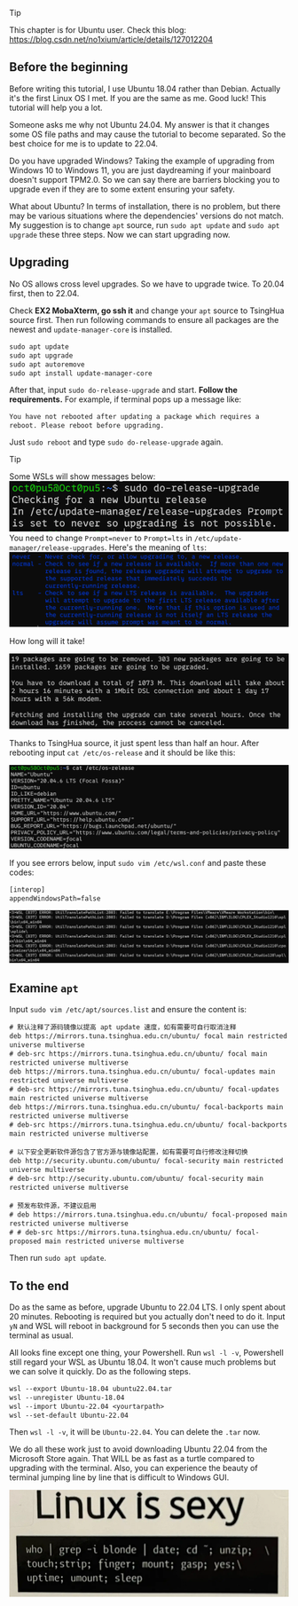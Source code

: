>[!TIP]
>This chapter is for Ubuntu user. Check this blog: https://blog.csdn.net/no1xium/article/details/127012204

## Before the beginning
Before writing this tutorial, I use Ubuntu 18.04 rather than Debian. Actually it's the first Linux OS I met. If you are the same as me. Good luck! This tutorial will help you a lot.

Someone asks me why not Ubuntu 24.04. My answer is that it changes some OS file paths and may cause the tutorial to become separated. So the best choice for me is to update to 22.04.

Do you have upgraded Windows? Taking the example of upgrading from Windows 10 to Windows 11, you are just daydreaming if your mainboard doesn't support TPM2.0. So we can say there are barriers blocking you to upgrade even if they are to some extent ensuring your safety.

What about Ubuntu? In terms of installation, there is no problem, but there may be various situations where the dependencies' versions do not match. My suggestion is to change `apt` source, run `sudo apt update` and `sudo apt upgrade` these three steps. Now we can start upgrading now.

## Upgrading
No OS allows cross level upgrades. So we have to upgrade twice. To 20.04 first, then to 22.04.

Check **EX2 MobaXterm, go ssh it** and change your `apt` source to TsingHua source first. Then run following commands to ensure all packages are the newest and `update-manager-core` is installed.

```
sudo apt update
sudo apt upgrade
sudo apt autoremove
sudo apt install update-manager-core
```

After that, input `sudo do-release-upgrade` and start. **Follow the requirements.** For example, if terminal pops up a message like:

```
You have not rebooted after updating a package which requires a reboot. Please reboot before upgrading.
```

Just `sudo reboot` and type `sudo do-release-upgrade` again.

>[!TIP]
>Some WSLs will show messages below:
>![](/assets/Linux/EX3%20I%20upgraded%20alone/1.png)
>You need to change `Prompt=never` to `Prompt=lts` in `/etc/update-manager/release-upgrades`. Here's the meaning of `lts`:
>![](/assets/Linux/EX3%20I%20upgraded%20alone/2.png)

How long will it take!

![](/assets/Linux/EX3%20I%20upgraded%20alone/3.png)

Thanks to TsingHua source, it just spent less than half an hour. After rebooting input `cat /etc/os-release` and it should be like this:

![](/assets/Linux/EX3%20I%20upgraded%20alone/4.png)

If you see errors below, input `sudo vim /etc/wsl.conf` and paste these codes:

```
[interop]
appendWindowsPath=false
```

![](/assets/Linux/EX3%20I%20upgraded%20alone/5.png)

## Examine `apt`
Input `sudo vim /etc/apt/sources.list` and ensure the content is:

```
# 默认注释了源码镜像以提高 apt update 速度，如有需要可自行取消注释
deb https://mirrors.tuna.tsinghua.edu.cn/ubuntu/ focal main restricted universe multiverse
# deb-src https://mirrors.tuna.tsinghua.edu.cn/ubuntu/ focal main restricted universe multiverse
deb https://mirrors.tuna.tsinghua.edu.cn/ubuntu/ focal-updates main restricted universe multiverse
# deb-src https://mirrors.tuna.tsinghua.edu.cn/ubuntu/ focal-updates main restricted universe multiverse
deb https://mirrors.tuna.tsinghua.edu.cn/ubuntu/ focal-backports main restricted universe multiverse
# deb-src https://mirrors.tuna.tsinghua.edu.cn/ubuntu/ focal-backports main restricted universe multiverse

# 以下安全更新软件源包含了官方源与镜像站配置，如有需要可自行修改注释切换
deb http://security.ubuntu.com/ubuntu/ focal-security main restricted universe multiverse
# deb-src http://security.ubuntu.com/ubuntu/ focal-security main restricted universe multiverse

# 预发布软件源，不建议启用
# deb https://mirrors.tuna.tsinghua.edu.cn/ubuntu/ focal-proposed main restricted universe multiverse
# # deb-src https://mirrors.tuna.tsinghua.edu.cn/ubuntu/ focal-proposed main restricted universe multiverse
```

Then run `sudo apt update`.

## To the end
Do as the same as before, upgrade Ubuntu to 22.04 LTS. I only spent about 20 minutes. Rebooting is required but you actually don't need to do it. Input `yN` and WSL will reboot in background for 5 seconds then you can use the terminal as usual.

All looks fine except one thing, your Powershell. Run `wsl -l -v`, Powershell still regard your WSL as Ubuntu 18.04. It won't cause much problems but we can solve it quickly. Do as the following steps.

```
wsl --export Ubuntu-18.04 ubuntu22.04.tar
wsl --unregister Ubuntu-18.04
wsl --import Ubuntu-22.04 <yourtarpath>
wsl --set-default Ubuntu-22.04
```

Then `wsl -l -v`, it will be `Ubuntu-22.04`. You can delete the `.tar` now.

We do all these work just to avoid downloading Ubuntu 22.04 from the Microsoft Store again. That WILL be as fast as a turtle compared to upgrading with the terminal. Also, you can experience the beauty of terminal jumping line by line that is difficult to Windows GUI.

![](/assets/Linux/EX3%20I%20upgraded%20alone/6.png)
